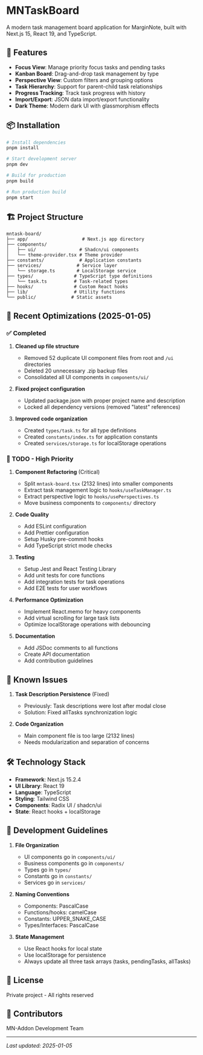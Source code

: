 # MNTaskBoard

A modern task management board application for MarginNote, built with Next.js 15, React 19, and TypeScript.

## 🚀 Features

- **Focus View**: Manage priority focus tasks and pending tasks
- **Kanban Board**: Drag-and-drop task management by type
- **Perspective View**: Custom filters and grouping options
- **Task Hierarchy**: Support for parent-child task relationships
- **Progress Tracking**: Track task progress with history
- **Import/Export**: JSON data import/export functionality
- **Dark Theme**: Modern dark UI with glassmorphism effects

## 📦 Installation

```bash
# Install dependencies
pnpm install

# Start development server
pnpm dev

# Build for production
pnpm build

# Run production build
pnpm start
```

## 🏗️ Project Structure

```
mntask-board/
├── app/                    # Next.js app directory
├── components/
│   ├── ui/                # Shadcn/ui components
│   └── theme-provider.tsx # Theme provider
├── constants/             # Application constants
├── services/             # Service layer
│   └── storage.ts        # LocalStorage service
├── types/               # TypeScript type definitions
│   └── task.ts          # Task-related types
├── hooks/               # Custom React hooks
├── lib/                 # Utility functions
└── public/             # Static assets
```

## 🔧 Recent Optimizations (2025-01-05)

### ✅ Completed

1. **Cleaned up file structure**
   - Removed 52 duplicate UI component files from root and `/ui` directories
   - Deleted 20 unnecessary .zip backup files
   - Consolidated all UI components in `components/ui/`

2. **Fixed project configuration**
   - Updated package.json with proper project name and description
   - Locked all dependency versions (removed "latest" references)

3. **Improved code organization**
   - Created `types/task.ts` for all type definitions
   - Created `constants/index.ts` for application constants
   - Created `services/storage.ts` for localStorage operations

### 🚧 TODO - High Priority

1. **Component Refactoring** (Critical)
   - Split `mntask-board.tsx` (2132 lines) into smaller components
   - Extract task management logic to `hooks/useTaskManager.ts`
   - Extract perspective logic to `hooks/usePerspectives.ts`
   - Move business components to `components/` directory

2. **Code Quality**
   - Add ESLint configuration
   - Add Prettier configuration
   - Setup Husky pre-commit hooks
   - Add TypeScript strict mode checks

3. **Testing**
   - Setup Jest and React Testing Library
   - Add unit tests for core functions
   - Add integration tests for task operations
   - Add E2E tests for user workflows

4. **Performance Optimization**
   - Implement React.memo for heavy components
   - Add virtual scrolling for large task lists
   - Optimize localStorage operations with debouncing

5. **Documentation**
   - Add JSDoc comments to all functions
   - Create API documentation
   - Add contribution guidelines

## 🐛 Known Issues

1. **Task Description Persistence** (Fixed)
   - Previously: Task descriptions were lost after modal close
   - Solution: Fixed allTasks synchronization logic

2. **Code Organization**
   - Main component file is too large (2132 lines)
   - Needs modularization and separation of concerns

## 🛠️ Technology Stack

- **Framework**: Next.js 15.2.4
- **UI Library**: React 19
- **Language**: TypeScript
- **Styling**: Tailwind CSS
- **Components**: Radix UI / shadcn/ui
- **State**: React hooks + localStorage

## 📝 Development Guidelines

1. **File Organization**
   - UI components go in `components/ui/`
   - Business components go in `components/`
   - Types go in `types/`
   - Constants go in `constants/`
   - Services go in `services/`

2. **Naming Conventions**
   - Components: PascalCase
   - Functions/hooks: camelCase
   - Constants: UPPER_SNAKE_CASE
   - Types/Interfaces: PascalCase

3. **State Management**
   - Use React hooks for local state
   - Use localStorage for persistence
   - Always update all three task arrays (tasks, pendingTasks, allTasks)

## 📄 License

Private project - All rights reserved

## 👥 Contributors

MN-Addon Development Team

---

*Last updated: 2025-01-05*